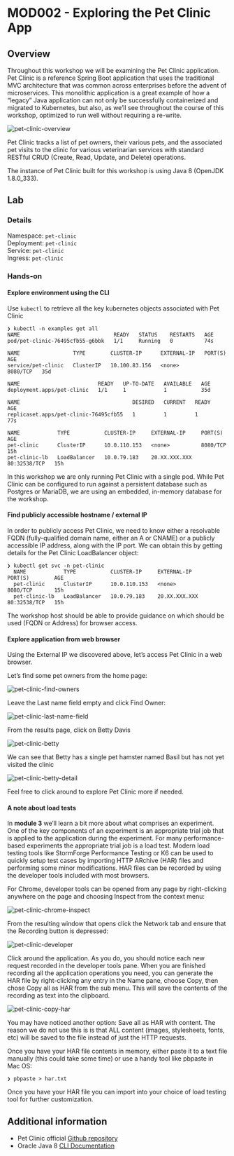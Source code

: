 # MOD002 - Exploring the Pet Clinic App

## Overview

Throughout this workshop we will be examining the Pet Clinic application. Pet Clinic is a reference Spring Boot application that uses the traditional MVC architecture that was common across enterprises before the advent of microservices. This monolithic application is a great example of how a “legacy” Java application can not only be successfully containerized and migrated to Kubernetes, but also, as we’ll see throughout the course of this workshop, optimized to run well without requiring a re-write.

![pet-clinic-overview](/Java/Assets/Images/pet-clinic-overview.png)

Pet Clinic tracks a list of pet owners, their various pets, and the associated pet visits to the clinic for various veterinarian services with standard RESTful CRUD (Create, Read, Update, and Delete) operations.

The instance of Pet Clinic built for this workshop is using Java 8 (OpenJDK 1.8.0_333).


## Lab
### Details 
Namespace: `pet-clinic`<br>
Deployment: `pet-clinic`<br>
Service: `pet-clinic`<br>
Ingress: `pet-clinic`

### Hands-on

#### Explore environment using the CLI

Use `kubectl` to retrieve all the key kubernetes objects associated with Pet Clinic

    ❯ kubectl -n examples get all
    NAME                              READY   STATUS    RESTARTS   AGE
    pod/pet-clinic-76495cfb55-g6bbk   1/1     Running   0          74s

    NAME                 TYPE        CLUSTER-IP      EXTERNAL-IP   PORT(S)    AGE
    service/pet-clinic   ClusterIP   10.100.83.156   <none>        8080/TCP   35d

    NAME                         READY   UP-TO-DATE   AVAILABLE   AGE
    deployment.apps/pet-clinic   1/1     1            1           35d

    NAME                                    DESIRED   CURRENT   READY   AGE
    replicaset.apps/pet-clinic-76495cfb55   1         1         1       77s

    NAME            TYPE           CLUSTER-IP     EXTERNAL-IP     PORT(S)        AGE
    pet-clinic      ClusterIP      10.0.110.153   <none>          8080/TCP       15h
    pet-clinic-lb   LoadBalancer   10.0.79.183    20.XX.XXX.XXX   80:32538/TCP   15h


In this workshop we are only running Pet Clinic with a single pod. While Pet Clinic can be configured to run against a persistent database such as Postgres or MariaDB, we are using an embedded, in-memory database for the workshop.


#### Find publicly accessible hostname / external IP

In order to publicly access Pet Clinic, we need to know either a resolvable FQDN (fully-qualified domain name, either an A or CNAME) or a publicly accessible IP address, along with the IP port. We can obtain this by getting details for the Pet Clinic LoadBalancer object:

    ❯ kubectl get svc -n pet-clinic
      NAME            TYPE           CLUSTER-IP     EXTERNAL-IP     PORT(S)        AGE
      pet-clinic      ClusterIP      10.0.110.153   <none>          8080/TCP       15h
      pet-clinic-lb   LoadBalancer   10.0.79.183    20.XX.XXX.XXX   80:32538/TCP   15h


The workshop host should be able to provide guidance on which should be used (FQDN or Address) for browser access.


#### Explore application from web browser

Using the External IP we discovered above, let’s access Pet Clinic in a web browser.

Let’s find some pet owners from the home page:

![pet-clinic-find-owners](/Java/Assets/Images/pet-clinic-find-owners.png)

Leave the Last name field empty and click Find Owner:

![pet-clinic-last-name-field](/Java/Assets/Images/pet-clinic-last-name-field.png)

From the results page, click on Betty Davis

![pet-clinic-betty](/Java/Assets/Images/pet-clinic-betty.png)

We can see that Betty has a single pet hamster named Basil but has not yet visited the clinic

![pet-clinic-betty-detail](/Java/Assets/Images/pet-clinic-betty-detail.png)

Feel free to click around to explore Pet Clinic more if needed.

#### A note about load tests

In **module 3** we’ll learn a bit more about what comprises an experiment. One of the key components of an experiment is an appropriate trial job that is applied to the application during the experiment. For many performance-based experiments the appropriate trial job is a load test. Modern load testing tools like StormForge Performance Testing or K6 can be used to quickly setup test cases by importing HTTP ARchive (HAR) files and performing some minor modifications. HAR files can be recorded by using the developer tools included with most browsers. 

For Chrome, developer tools can be opened from any page by right-clicking anywhere on the page and choosing Inspect from the context menu:

![pet-clinic-chrome-inspect](/Java/Assets/Images/pet-clinic-chrome-inspect.png)

From the resulting window that opens click the Network tab and ensure that the Recording button is depressed:

![pet-clinic-developer](/Java/Assets/Images/pet-clinic-developer.png)

Click around the application. As you do, you should notice each new request recorded in the developer tools pane. When you are finished recording all the application operations you need, you can generate the HAR file by right-clicking any entry in the Name pane, choose Copy, then chose Copy all as HAR from the sub menu. This will save the contents of the recording as text into the clipboard.

![pet-clinic-copy-har](/Java/Assets/Images/pet-clinic-copy-har.png)

You may have noticed another option: Save all as HAR with content. The reason we do not use this is is that ALL content (images, stylesheets, fonts, etc) will be saved to the file instead of just the HTTP requests.

Once you have your HAR file contents in memory, either paste it to a text file manually (this could take some time) or use a handy tool like pbpaste in Mac OS:

    ❯ pbpaste > har.txt

Once you have your HAR file you can import into your choice of load testing tool for further customization.


## Additional information
* Pet Clinic official [Github repository](https://github.com/spring-projects/spring-petclinic)
* Oracle Java 8 [CLI Documentation](https://docs.oracle.com/javase/8/docs/technotes/tools/unix/java.html#BGBCIEFC)
